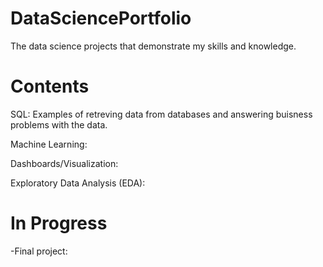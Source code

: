 # DataSciencePortfolio
The data science projects that demonstrate my skills and knowledge.

# Contents
SQL: Examples of retreving data from databases and answering buisness problems with the data.

Machine Learning:

Dashboards/Visualization:

Exploratory Data Analysis (EDA):

# In Progress
-Final project: 
